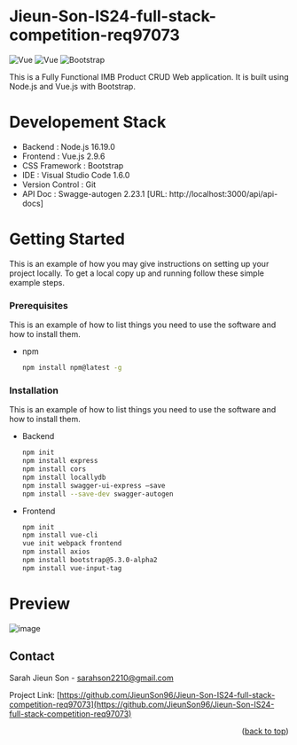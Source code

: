 # Jieun-Son-IS24-full-stack-competition-req97073
<img alt="Vue" src ="https://img.shields.io/badge/Node.js-43853D?style=for-the-badge&logo=node.js&logoColor=white"/> <img alt="Vue" src ="https://img.shields.io/badge/Vue.js-35495E?style=for-the-badge&logo=vue.js&logoColor=4FC08D"/> <img alt="Bootstrap" src ="https://img.shields.io/badge/Bootstrap-563D7C?style=for-the-badge&logo=bootstrap&logoColor=white"/> 

This is a Fully Functional IMB Product CRUD Web application. It is built using Node.js and Vue.js with Bootstrap.

# Developement Stack
* Backend : Node.js 16.19.0
* Frontend : Vue.js 2.9.6
* CSS Framework :  Bootstrap
* IDE : Visual Studio Code 1.6.0
* Version Control : Git
* API Doc : Swagge-autogen 2.23.1 [URL: http://localhost:3000/api/api-docs]

 
 
# Getting Started

This is an example of how you may give instructions on setting up your project locally.
To get a local copy up and running follow these
simple example steps.


### Prerequisites

This is an example of how to list things you need to use the software and how to install them.
* npm
  ```sh
  npm install npm@latest -g
  ```

### Installation

This is an example of how to list things you need to use the software and how to install them.

* Backend

  ```sh
  npm init
  npm install express
  npm install cors
  npm install locallydb 
  npm install swagger-ui-express —save
  npm install --save-dev swagger-autogen

* Frontend

  ```sh
  npm init
  npm install vue-cli
  vue init webpack frontend
  npm install axios
  npm install bootstrap@5.3.0-alpha2
  npm install vue-input-tag


# Preview
![image](https://user-images.githubusercontent.com/40187625/228932831-f913f7a9-ec27-45ad-b63d-4d1e5cc02bc7.png)

## Contact

Sarah Jieun Son - sarahson2210@gmail.com

Project Link: [https://github.com/JieunSon96/Jieun-Son-IS24-full-stack-competition-req97073](https://github.com/JieunSon96/Jieun-Son-IS24-full-stack-competition-req97073)

<p align="right">(<a href="#readme-top">back to top</a>)</p>
